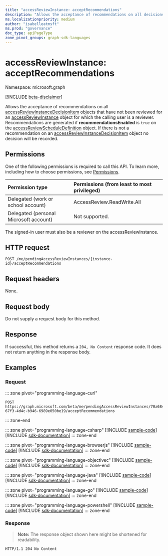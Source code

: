 ```yaml
---
title: "accessReviewInstance: acceptRecommendations"
description: "Allows the acceptance of recommendations on all decisions that have not been reviewed for an access review instance for which the calling user is a reviewer. "
ms.localizationpriority: medium
author: "isabelleatmsft"
ms.prod: "governance"
doc_type: apiPageType
zone_pivot_groups: graph-sdk-languages
---
```


# accessReviewInstance: acceptRecommendations

Namespace: microsoft.graph

[!INCLUDE [beta-disclaimer](../../includes/beta-disclaimer.md)]

Allows the acceptance of recommendations on all [accessReviewInstanceDecisionItem](../resources/accessreviewinstancedecisionitem.md) objects that have not been reviewed for an [accessReviewInstance](../resources/accessreviewinstance.md) object for which the calling user is a reviewer. Recommendations are generated if **recommendationsEnabled** is `true` on the [accessReviewScheduleDefinition](../resources/accessreviewscheduledefinition.md) object. If there is not a recommendation on an [accessReviewInstanceDecisionItem](../resources/accessreviewinstancedecisionitem.md) object no decision will be recorded.

## Permissions
One of the following permissions is required to call this API. To learn more, including how to choose permissions, see [Permissions](/graph/permissions-reference).

|Permission type                        | Permissions (from least to most privileged)              |
|:--------------------------------------|:---------------------------------------------------------|
|Delegated (work or school account)     | AccessReview.ReadWrite.All |
| Delegated (personal Microsoft account)| Not supported. |

The signed-in user must also be a reviewer on the accessReviewInstance.

## HTTP request
<!-- { "blockType": "ignored" } -->
```http
POST /me/pendingAccessReviewInstances/{instance-id}/acceptRecommendations
```
## Request headers
None.

## Request body
Do not supply a request body for this method.

## Response
If successful, this method returns a `204, No Content` response code. It does not return anything in the response body.

## Examples
### Request

::: zone pivot="programming-language-curl"
<!-- {
  "blockType": "request",
  "name": "acceptrecommendations_accessReviewInstance"
}-->
```http
POST https://graph.microsoft.com/beta/me/pendingAccessReviewInstances/70a68410-67f3-4d4c-b946-6989e050be19/acceptRecommendations
```

::: zone-end

::: zone pivot="programming-language-csharp"
[!INCLUDE [sample-code](../includes/snippets/csharp/acceptrecommendations-accessreviewinstance-csharp-snippets.md)]
[!INCLUDE [sdk-documentation](../includes/snippets/snippets-sdk-documentation-link.md)]
::: zone-end

::: zone pivot="programming-language-browserjs"
[!INCLUDE [sample-code](../includes/snippets/javascript/acceptrecommendations-accessreviewinstance-javascript-snippets.md)]
[!INCLUDE [sdk-documentation](../includes/snippets/snippets-sdk-documentation-link.md)]
::: zone-end

::: zone pivot="programming-language-objectivec"
[!INCLUDE [sample-code](../includes/snippets/objc/acceptrecommendations-accessreviewinstance-objc-snippets.md)]
[!INCLUDE [sdk-documentation](../includes/snippets/snippets-sdk-documentation-link.md)]
::: zone-end

::: zone pivot="programming-language-java"
[!INCLUDE [sample-code](../includes/snippets/java/acceptrecommendations-accessreviewinstance-java-snippets.md)]
[!INCLUDE [sdk-documentation](../includes/snippets/snippets-sdk-documentation-link.md)]
::: zone-end

::: zone pivot="programming-language-go"
[!INCLUDE [sample-code](../includes/snippets/go/acceptrecommendations-accessreviewinstance-go-snippets.md)]
[!INCLUDE [sdk-documentation](../includes/snippets/snippets-sdk-documentation-link.md)]
::: zone-end

::: zone pivot="programming-language-powershell"
[!INCLUDE [sample-code](../includes/snippets/powershell/acceptrecommendations-accessreviewinstance-powershell-snippets.md)]
[!INCLUDE [sdk-documentation](../includes/snippets/snippets-sdk-documentation-link.md)]
::: zone-end

### Response
>**Note:** The response object shown here might be shortened for readability.
<!-- {
  "blockType": "response",
  "truncated": false
} -->
```http
HTTP/1.1 204 No Content
```

<!-- uuid: 8fcb5dbc-d5aa-4681-8e31-b001d5168d79
2017-06-25 00:00:01 UTC -->
<!--
{
  "type": "#page.annotation",
  "description": "Accept recommendations accessReviewInstance",
  "keywords": "",
  "section": "documentation",
  "tocPath": "",
  "suppressions": [
  ]
}
-->
